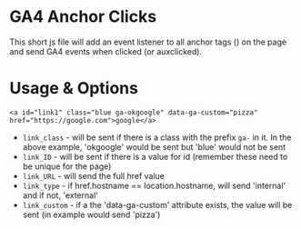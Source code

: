 # GA4 Anchor Clicks

This short js file will add an event listener to all anchor tags (<a>) on the page and send GA4 events when clicked (or auxclicked).

# Usage & Options
```
<a id="link1" class="blue ga-okgoogle" data-ga-custom="pizza" href="https://google.com">google</a>
```
* `link_class` - will be sent if there is a class with the prefix `ga-` in it. In the above example, 'okgoogle' would be sent but 'blue' would not be sent
* `link_ID` - will be sent if there is a value for id (remember these need to be unique for the page)
* `link_URL` - will send the full href value
* `link_type` - if href.hostname == location.hostname, will send 'internal' and if not, 'external'
* `link_custom` - if a the 'data-ga-custom' attribute exists, the value will be sent (in example would send 'pizza')




